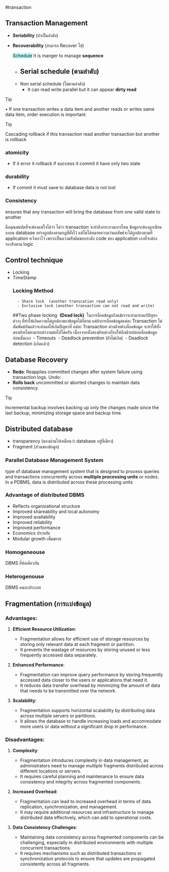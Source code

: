 #transaction 
## Transaction Management

- **Seriability** (ทําเป็นลําดับ)
- **Recoverability** (สามารถ Recover ได้)

	<span style="background:#b1ffff">Schedule</span>
 It is manger to manage **sequence**
	- Serial schedule (ตามลําดับ)
		-
	- Non serial schedule (ไม่ตามลําดับ)
		-  It can read write parallel but it can appear **dirty read**

>[!tip]
>• If one transaction writes a data item and another reads or writes same
data item, order  execution is important.

>[!tip]
>Cascading rollback if this transaction read another transaction but another is rollback
### atomicity
- If it error it rollback if success it commit it have only two state

### durability
- If commit it must save to database data is not lost
### Consistency

ensures that any transaction will bring the database from one valid state to another

คือคุณสมบัตที่จะต้องแน่ใจได้ว่า ไม่ว่า transaction จะทำถึงกระบวนการไหน ข้อมูลจะต้องถูกเขียนลงบน database อย่างถูกต้องตามกฎที่ตั้งไว้ แต่ไม่ได้หมายความว่าผลลัพธ์จะได้ถูกต้องตามที่ application หวังเอาไว้ เพราะเป็นความรับผิดชอบระดับ code ของ application เองที่จะต้องรองรับตาม logic


## Control technique
- Locking
- TimeStamp
	### **Locking Method**
		- Share lock  (another transcation read only)
		- Exclusive lock (another transaction can not read and write)
	##Two phase locking
		 **(Dead lock)**
		 ในการล็อคข้อมูลถึงแม้เราจะสามารถแก้ปัญหาต่างๆ ที่ทำให้เกิดความไม่ถูกต้องของข้อมูลได้ก็ตาม แต่ถ้าการล็อคข้อมูลแต่ละ Transaction ไม่สัมพันธ์กันแล้วจะส่งผลให้เกิดปัญหาที่ แต่ละ Transaction ต่างฝ่ายต่างล็อคข้อมูล จะทำให้ทั้งสองฝ่ายไม่สามารถทำงานต่อไปได้ครับ เนื่องจากทั้งสองฝ่ายต่างก็รอให้อีกฝ่ายปล่อยล็อคข้อมูลก่อนนั้นเอง
			 - Timeouts
			 - Deadlock prevention (ยังไม่เกิด) 
			 - Deadlock detection (เกิดเเล้ว)


## Database Recovery

- **Redo**: Reapplies committed changes after system failure using transaction logs. Undo: 
- **Rolls back** uncommitted or aborted changes to maintain data consistency.


>[!tip]
>Incremental backup involves backing up only the changes made since the last backup, minimizing storage space and backup time.


## Distributed database

- transparency (มองผ่านไปเหมือนว่า database  อยู่ที่เดียว)
- Fragment (ส่วนของข้อมูล)
### Parallel Database Management System
type of database management system that is designed to process queries and  transactions concurrently across **multiple processing units** or nodes. In a PDBMS, data is distributed across these processing units

### Advantage of distributed DBMS
- Reflects organizational structure
- Improved shareability and local autonomy
- Improved availability
- Improved reliability
- Improved performance
- Economics ประหยัด
- Modular growth เพื่มขยาย

### Homogeneouse
DBMS ยี่ห้อเดียวกัน

### Heterogenouse 
DBMS คนละประเภท


## Fragmentation (การเเบ่งข้อมูล)
### Advantages:

1. **Efficient Resource Utilization**:
    
    - Fragmentation allows for efficient use of storage resources by storing only relevant data at each fragment or partition.
    - It prevents the wastage of resources by storing unused or less frequently accessed data separately.
2. **Enhanced Performance**:
    
    - Fragmentation can improve query performance by storing frequently accessed data closer to the users or applications that need it.
    - It reduces data transfer overhead by minimizing the amount of data that needs to be transmitted over the network.
3. **Scalability**:
    
    - Fragmentation supports horizontal scalability by distributing data across multiple servers or partitions.
    - It allows the database to handle increasing loads and accommodate more users or data without a significant drop in performance.

### Disadvantages:

1. **Complexity**:
    
    - Fragmentation introduces complexity in data management, as administrators need to manage multiple fragments distributed across different locations or servers.
    - It requires careful planning and maintenance to ensure data consistency and integrity across fragmented components.
2. **Increased Overhead**:
    
    - Fragmentation can lead to increased overhead in terms of data replication, synchronization, and management.
    - It may require additional resources and infrastructure to manage distributed data effectively, which can add to operational costs.
3. **Data Consistency Challenges**:
    
    - Maintaining data consistency across fragmented components can be challenging, especially in distributed environments with multiple concurrent transactions.
    - It requires mechanisms such as distributed transactions or synchronization protocols to ensure that updates are propagated consistently across all fragments.